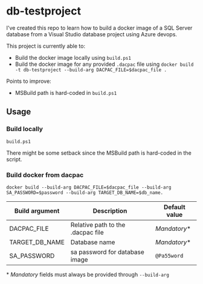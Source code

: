 # db-testproject

I've created this repo to learn how to build a docker image of a SQL Server database from a Visual Studio database project using Azure devops.

This project is currently able to:
- Build the docker image locally using `build.ps1`
- Build the docker image for any provided `.dacpac` file using `docker build -t db-testproject --build-arg DACPAC_FILE=$dacpac_file .`

Points to improve:
- MSBuild path is hard-coded in `build.ps1`

## Usage
### Build locally
```build.ps1```

There might be some setback since the MSBuild path is hard-coded in the script.

### Build docker from dacpac
````docker build --build-arg DACPAC_FILE=$dacpac_file --build-arg SA_PASSWORD=$password --build-arg TARGET_DB_NAME=$db_name.````

| Build argument | Description | Default value |
|----------------|-------------|---------------|
| DACPAC_FILE    | Relative path to the .dacpac file | *Mandatory** |
| TARGET_DB_NAME | Database name | *Mandatory** |
| SA_PASSWORD    | sa password for database image | `@Pa55word` |
\* *Mandatory* fields must always be provided through `--build-arg`